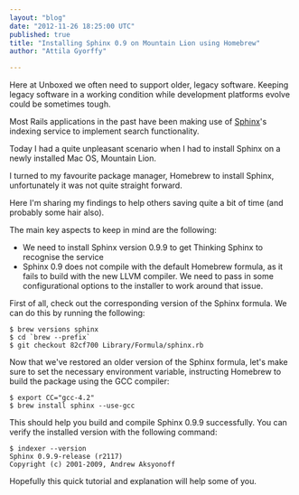 ```yaml
---
layout: "blog"
date: "2012-11-26 18:25:00 UTC"
published: true
title: "Installing Sphinx 0.9 on Mountain Lion using Homebrew"
author: "Attila Gyorffy"

---
```


Here at Unboxed we often need to support older, legacy software. Keeping legacy software in a working condition while development platforms evolve could be sometimes tough.

Most Rails applications in the past have been making use of [Sphinx](http://sphinxsearch.com/)'s indexing service to implement search functionality.

Today I had a quite unpleasant scenario when I had to install Sphinx on a newly installed Mac OS, Mountain Lion.

I turned to my favourite package manager, Homebrew to install Sphinx, unfortunately it was not quite straight forward.

Here I'm sharing my findings to help others saving quite a bit of time (and probably some hair also).

The main key aspects to keep in mind are the following:

* We need to install Sphinx version 0.9.9 to get Thinking Sphinx to recognise the service
* Sphinx 0.9 does not compile with the default Homebrew formula, as it fails to build with the new LLVM compiler. We need to pass in some configurational options to the installer to work around that issue.

First of all, check out the corresponding version of the Sphinx formula. We can do this by running the following:

    $ brew versions sphinx
    $ cd `brew --prefix`
    $ git checkout 82cf700 Library/Formula/sphinx.rb

Now that we've restored an older version of the Sphinx formula, let's make sure to set the necessary environment variable, instructing Homebrew to build the package using the GCC compiler:

    $ export CC="gcc-4.2"
    $ brew install sphinx --use-gcc

This should help you build and compile Sphinx 0.9.9 successfully. You can verify the installed version with the following command:

    $ indexer --version
    Sphinx 0.9.9-release (r2117)
    Copyright (c) 2001-2009, Andrew Aksyonoff

Hopefully this quick tutorial and explanation will help some of you.
